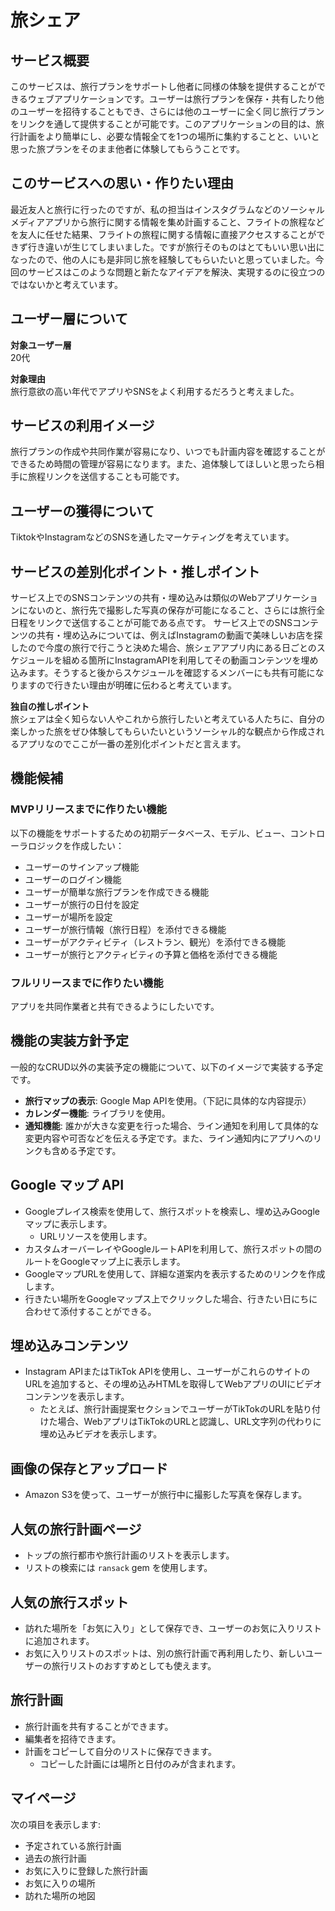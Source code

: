 # 旅シェア

## サービス概要
このサービスは、旅行プランをサポートし他者に同様の体験を提供することができるウェブアプリケーションです。ユーザーは旅行プランを保存・共有したり他のユーザーを招待することもでき、さらには他のユーザーに全く同じ旅行プランをリンクを通して提供することが可能です。このアプリケーションの目的は、旅行計画をより簡単にし、必要な情報全てを1つの場所に集約することと、いいと思った旅プランをそのまま他者に体験してもらうことです。

## このサービスへの思い・作りたい理由
最近友人と旅行に行ったのですが、私の担当はインスタグラムなどのソーシャルメディアアプリから旅行に関する情報を集め計画すること、フライトの旅程などを友人に任せた結果、フライトの旅程に関する情報に直接アクセスすることができず行き違いが生じてしまいました。ですが旅行そのものはとてもいい思い出になったので、他の人にも是非同じ旅を経験してもらいたいと思っていました。今回のサービスはこのような問題と新たなアイデアを解決、実現するのに役立つのではないかと考えています。

## ユーザー層について
**対象ユーザー層**  
20代

**対象理由**  
旅行意欲の高い年代でアプリやSNSをよく利用するだろうと考えました。

## サービスの利用イメージ
旅行プランの作成や共同作業が容易になり、いつでも計画内容を確認することができるため時間の管理が容易になります。また、追体験してほしいと思ったら相手に旅程リンクを送信することも可能です。

## ユーザーの獲得について
TiktokやInstagramなどのSNSを通したマーケティングを考えています。

## サービスの差別化ポイント・推しポイント
サービス上でのSNSコンテンツの共有・埋め込みは類似のWebアプリケーションにないのと、旅行先で撮影した写真の保存が可能になること、さらには旅行全日程をリンクで送信することが可能である点です。
サービス上でのSNSコンテンツの共有・埋め込みについては、例えばInstagramの動画で美味しいお店を探したので今度の旅行で行こうと決めた場合、旅シェアアプリ内にある日ごとのスケジュールを組める箇所にInstagramAPIを利用してその動画コンテンツを埋め込みます。そうすると後からスケジュールを確認するメンバーにも共有可能になりますので行きたい理由が明確に伝わると考えています。

**独自の推しポイント**  
旅シェアは全く知らない人やこれから旅行したいと考えている人たちに、自分の楽しかった旅をぜひ体験してもらいたいというソーシャル的な観点から作成されるアプリなのでここが一番の差別化ポイントだと言えます。

## 機能候補
### MVPリリースまでに作りたい機能
以下の機能をサポートするための初期データベース、モデル、ビュー、コントローラロジックを作成したい：

- ユーザーのサインアップ機能
- ユーザーのログイン機能
- ユーザーが簡単な旅行プランを作成できる機能
- ユーザーが旅行の日付を設定
- ユーザーが場所を設定
- ユーザーが旅行情報（旅行日程）を添付できる機能
- ユーザーがアクティビティ（レストラン、観光）を添付できる機能
- ユーザーが旅行とアクティビティの予算と価格を添付できる機能

### フルリリースまでに作りたい機能
アプリを共同作業者と共有できるようにしたいです。

## 機能の実装方針予定
一般的なCRUD以外の実装予定の機能について、以下のイメージで実装する予定です。

- **旅行マップの表示**: Google Map APIを使用。（下記に具体的な内容提示）
- **カレンダー機能**: ライブラリを使用。
- **通知機能**: 誰かが大きな変更を行った場合、ライン通知を利用して具体的な変更内容や可否などを伝える予定です。また、ライン通知内にアプリへのリンクも含める予定です。
## Google マップ API
- Googleプレイス検索を使用して、旅行スポットを検索し、埋め込みGoogleマップに表示します。
  - URLリソースを使用します。
- カスタムオーバーレイやGoogleルートAPIを利用して、旅行スポットの間のルートをGoogleマップ上に表示します。
- GoogleマップURLを使用して、詳細な道案内を表示するためのリンクを作成します。
- 行きたい場所をGoogleマップス上でクリックした場合、行きたい日にちに合わせて添付することができる。
## 埋め込みコンテンツ
- Instagram APIまたはTikTok APIを使用し、ユーザーがこれらのサイトのURLを追加すると、その埋め込みHTMLを取得してWebアプリのUIにビデオコンテンツを表示します。
  - たとえば、旅行計画提案セクションでユーザーがTikTokのURLを貼り付けた場合、WebアプリはTikTokのURLと認識し、URL文字列の代わりに埋め込みビデオを表示します。

## 画像の保存とアップロード
- Amazon S3を使って、ユーザーが旅行中に撮影した写真を保存します。

## 人気の旅行計画ページ
- トップの旅行都市や旅行計画のリストを表示します。
- リストの検索には `ransack` gem を使用します。

## 人気の旅行スポット
- 訪れた場所を「お気に入り」として保存でき、ユーザーのお気に入りリストに追加されます。
- お気に入りリストのスポットは、別の旅行計画で再利用したり、新しいユーザーの旅行リストのおすすめとしても使えます。

## 旅行計画
- 旅行計画を共有することができます。
- 編集者を招待できます。
- 計画をコピーして自分のリストに保存できます。
  - コピーした計画には場所と日付のみが含まれます。

## マイページ
次の項目を表示します:
- 予定されている旅行計画
- 過去の旅行計画
- お気に入りに登録した旅行計画
- お気に入りの場所
- 訪れた場所の地図

